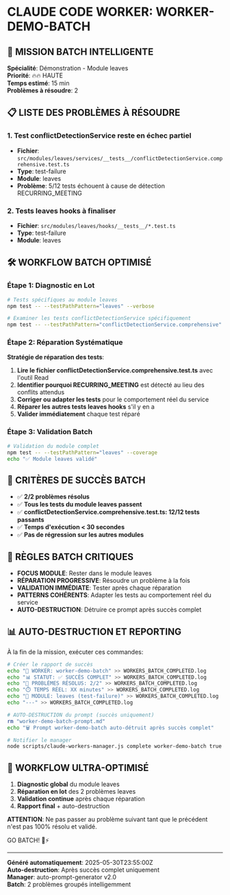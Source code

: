 # CLAUDE CODE WORKER: WORKER-DEMO-BATCH

## 🎯 MISSION BATCH INTELLIGENTE
**Spécialité**: Démonstration - Module leaves  
**Priorité**: 🔥🔥 HAUTE  
**Temps estimé**: 15 min  
**Problèmes à résoudre**: 2  

## 📋 LISTE DES PROBLÈMES À RÉSOUDRE

### 1. Test conflictDetectionService reste en échec partiel
- **Fichier**: `src/modules/leaves/services/__tests__/conflictDetectionService.comprehensive.test.ts`
- **Type**: test-failure
- **Module**: leaves
- **Problème**: 5/12 tests échouent à cause de détection RECURRING_MEETING

### 2. Tests leaves hooks à finaliser
- **Fichier**: `src/modules/leaves/hooks/__tests__/*.test.ts`
- **Type**: test-failure
- **Module**: leaves

## 🛠️ WORKFLOW BATCH OPTIMISÉ

### Étape 1: Diagnostic en Lot
```bash
# Tests spécifiques au module leaves
npm test -- --testPathPattern="leaves" --verbose

# Examiner les tests conflictDetectionService spécifiquement
npm test -- --testPathPattern="conflictDetectionService.comprehensive" --verbose
```

### Étape 2: Réparation Systématique

**Stratégie de réparation des tests**:
1. **Lire le fichier conflictDetectionService.comprehensive.test.ts** avec l'outil Read
2. **Identifier pourquoi RECURRING_MEETING** est détecté au lieu des conflits attendus
3. **Corriger ou adapter les tests** pour le comportement réel du service
4. **Réparer les autres tests leaves hooks** s'il y en a
5. **Valider immédiatement** chaque test réparé

### Étape 3: Validation Batch
```bash
# Validation du module complet
npm test -- --testPathPattern="leaves" --coverage
echo "✅ Module leaves validé"
```

## 🎯 CRITÈRES DE SUCCÈS BATCH
- ✅ **2/2 problèmes résolus**
- ✅ **Tous les tests du module leaves passent**
- ✅ **conflictDetectionService.comprehensive.test.ts: 12/12 tests passants**
- ✅ **Temps d'exécution < 30 secondes**
- ✅ **Pas de régression sur les autres modules**

## 🚨 RÈGLES BATCH CRITIQUES
- **FOCUS MODULE**: Rester dans le module leaves
- **RÉPARATION PROGRESSIVE**: Résoudre un problème à la fois
- **VALIDATION IMMÉDIATE**: Tester après chaque réparation
- **PATTERNS COHÉRENTS**: Adapter les tests au comportement réel du service
- **AUTO-DESTRUCTION**: Détruire ce prompt après succès complet

## 📊 AUTO-DESTRUCTION ET REPORTING
À la fin de la mission, exécuter ces commandes:

```bash
# Créer le rapport de succès
echo "🎯 WORKER: worker-demo-batch" >> WORKERS_BATCH_COMPLETED.log
echo "📊 STATUT: ✅ SUCCÈS COMPLET" >> WORKERS_BATCH_COMPLETED.log
echo "🔧 PROBLÈMES RÉSOLUS: 2/2" >> WORKERS_BATCH_COMPLETED.log
echo "⏱️ TEMPS RÉEL: XX minutes" >> WORKERS_BATCH_COMPLETED.log
echo "🎨 MODULE: leaves (test-failure)" >> WORKERS_BATCH_COMPLETED.log
echo "---" >> WORKERS_BATCH_COMPLETED.log

# AUTO-DESTRUCTION du prompt (succès uniquement)
rm "worker-demo-batch-prompt.md"
echo "🗑️ Prompt worker-demo-batch auto-détruit après succès complet"

# Notifier le manager
node scripts/claude-workers-manager.js complete worker-demo-batch true
```

## 🔄 WORKFLOW ULTRA-OPTIMISÉ
1. **Diagnostic global** du module leaves
2. **Réparation en lot** des 2 problèmes leaves
3. **Validation continue** après chaque réparation
4. **Rapport final** + auto-destruction

**ATTENTION**: Ne pas passer au problème suivant tant que le précédent n'est pas 100% résolu et validé.

GO BATCH! 🚀⚡

---
**Généré automatiquement**: 2025-05-30T23:55:00Z  
**Auto-destruction**: Après succès complet uniquement  
**Manager**: auto-prompt-generator v2.0  
**Batch**: 2 problèmes groupés intelligemment